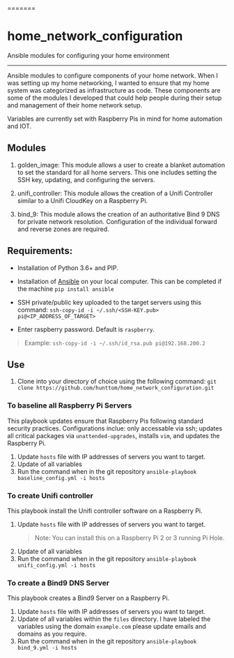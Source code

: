 =======
# home_network_configuration
Ansible modules for configuring your home environment

---
Ansible modules to configure components of your home network. When I was setting up my home networking, I wanted to ensure that my home system was categorized as infrastructure as code. These components are some of the modules I developed that could help people during their setup and management of their home network setup.

Variables are currently set with Raspberry Pis in mind for home automation and IOT.

## Modules
1. golden_image: This module allows a user to create a blanket automation to set the standard for all home servers. This one includes setting the SSH key, updating, and configuring the servers.

2. unifi_controller: This module allows the creation of a Unifi Controller similar to a Unifi CloudKey on a Raspberry Pi.

3. bind_9: This module allows the creation of an authoritative Bind 9 DNS for private network resolution. Configuration of the individual forward and reverse zones are required.

## Requirements:

* Installation of Python 3.6+ and PIP.

* Installation of [Ansible](https://docs.ansible.com/ansible/latest/installation_guide/index.html) on your local computer.
This can be completed if the machine `pip install ansible`

* SSH private/public key uploaded to the target servers using this command: `ssh-copy-id -i ~/.ssh/<SSH-KEY.pub> pi@<IP_ADDRESS_OF_TARGET>`
* Enter raspberry password. Default is `raspberry`.

> Example: `ssh-copy-id -i ~/.ssh/id_rsa.pub pi@192.168.200.2`

## Use
1. Clone into your directory of choice using the following command:
`git clone https://github.com/hunttom/home_network_configuration.git`

### To baseline all Raspberry Pi Servers
This playbook updates ensure that Raspberry Pis following standard security practices. Configurations inclue: only accessable via ssh; updates all critical packages via `unattended-upgrades`, installs `vim`, and updates the Raspberry Pi.

1. Update `hosts` file with IP addresses of servers you want to target.
2. Update of all variables
3. Run the command when in the git repository `ansible-playbook baseline_config.yml -i hosts`

### To create Unifi controller
This playbook install the Unifi controller software on a Raspberry Pi.

1. Update `hosts` file with IP addresses of servers you want to target.
    > Note: You can install this on a Raspberry Pi 2 or 3 running Pi Hole. 
2. Update of all variables
3. Run the command when in the git repository `ansible-playbook unifi_config.yml -i hosts`


### To create a Bind9 DNS Server
This playbook creates a Bind9 Server on a Raspberry Pi.

1. Update `hosts` file with IP addresses of servers you want to target.
2. Update of all variables within the `files` directory. I have labeled the variables using the domain `example.com` please update emails and domains as you require.
3. Run the command when in the git repository `ansible-playbook bind_9.yml -i hosts`